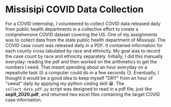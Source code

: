 # Missisipi COVID Data Collection
For a COVID internship, I volunteered to collect COVID data released daily from public health departments in a collective effort to create a comprehensive COVID dataset covering the US. One of my assignments was to collect data from the state public health department of Missisipi. The COVID case count was released daily in a PDF. It contained information for each county cross tabulated by race and ethnicity. My goal was to record the case count by race and ethnicity separately. Initially, I did this manually everyday: reading the pdf and then worked on the arithmetics to get the numbers I need. That meant spending about an hour everyday on a repeativite task :unamused: a computer could do in a few seconds :smirk:. Eventually, I thought it would be a good idea to keep myself "DRY" from an hour of "sweat" daily by applying my python coding skill :grin:. The `collect_data_pdf.py` script was designed to read in a pdf file, just like **sep9_2020.pdf**, and returned two excel files containing the target COVID case information.
